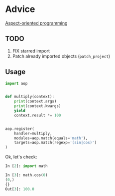 # Advice

[Aspect-oriented programming](https://en.wikipedia.org/wiki/Aspect-oriented_programming)

## TODO

1. FIX starred import
1. Patch already imported objects (`patch_project`)

## Usage

```python
import aop


def multiply(context):
    print(context.args)
    print(context.kwargs)
    yield
    context.result *= 100


aop.register(
    handler=multiply,
    modules=aop.match(equals='math'),
    targets=aop.match(regexp='(sin|cos)')
)
```

Ok, let's check:

```python
In [2]: import math

In [3]: math.cos(0)
(0,)
{}
Out[3]: 100.0
```
